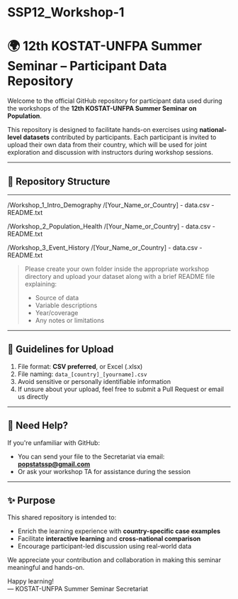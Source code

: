 # SSP12_Workshop-1

# 🌍 12th KOSTAT-UNFPA Summer Seminar – Participant Data Repository

Welcome to the official GitHub repository for participant data used during the workshops of the **12th KOSTAT-UNFPA Summer Seminar on Population**.

This repository is designed to facilitate hands-on exercises using **national-level datasets** contributed by participants. Each participant is invited to upload their own data from their country, which will be used for joint exploration and discussion with instructors during workshop sessions.

---

## 📁 Repository Structure

****

/Workshop_1_Intro_Demography /[Your_Name_or_Country] - data.csv - README.txt 

/Workshop_2_Population_Health /[Your_Name_or_Country] - data.csv - README.txt 

/Workshop_3_Event_History /[Your_Name_or_Country] - data.csv - README.txt


> Please create your own folder inside the appropriate workshop directory and upload your dataset along with a brief README file explaining:
> - Source of data  
> - Variable descriptions  
> - Year/coverage  
> - Any notes or limitations

---

## 📌 Guidelines for Upload

1. File format: **CSV preferred**, or Excel (.xlsx)  
2. File naming: `data_[country]_[yourname].csv`  
3. Avoid sensitive or personally identifiable information  
4. If unsure about your upload, feel free to submit a Pull Request or email us directly

---

## 🙋 Need Help?

If you're unfamiliar with GitHub:
- You can send your file to the Secretariat via email: **popstatssp@gmail.com**  
- Or ask your workshop TA for assistance during the session

---

## ✨ Purpose

This shared repository is intended to:
- Enrich the learning experience with **country-specific case examples**
- Facilitate **interactive learning** and **cross-national comparison**
- Encourage participant-led discussion using real-world data

We appreciate your contribution and collaboration in making this seminar meaningful and hands-on.

Happy learning!  
— KOSTAT-UNFPA Summer Seminar Secretariat
